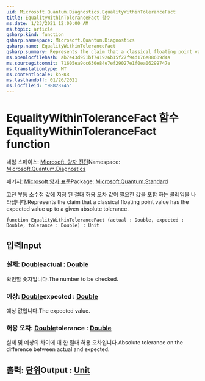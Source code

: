 ```yaml
---
uid: Microsoft.Quantum.Diagnostics.EqualityWithinToleranceFact
title: EqualityWithinToleranceFact 함수
ms.date: 1/23/2021 12:00:00 AM
ms.topic: article
qsharp.kind: function
qsharp.namespace: Microsoft.Quantum.Diagnostics
qsharp.name: EqualityWithinToleranceFact
qsharp.summary: Represents the claim that a classical floating point value has the expected value up to a given absolute tolerance.
ms.openlocfilehash: ab7e43d951bf741926b15f27f94d176e88609d4a
ms.sourcegitcommit: 71605ea9cc630e84e7ef29027e1f0ea06299747e
ms.translationtype: MT
ms.contentlocale: ko-KR
ms.lasthandoff: 01/26/2021
ms.locfileid: "98828745"
---
```

# <a name="equalitywithintolerancefact-function"></a><span data-ttu-id="2fa01-102">EqualityWithinToleranceFact 함수</span><span class="sxs-lookup"><span data-stu-id="2fa01-102">EqualityWithinToleranceFact function</span></span>

<span data-ttu-id="2fa01-103">네임 스페이스: [Microsoft. 양자 진단](xref:Microsoft.Quantum.Diagnostics)</span><span class="sxs-lookup"><span data-stu-id="2fa01-103">Namespace: [Microsoft.Quantum.Diagnostics](xref:Microsoft.Quantum.Diagnostics)</span></span>

<span data-ttu-id="2fa01-104">패키지: [Microsoft 양자 표준](https://nuget.org/packages/Microsoft.Quantum.Standard)</span><span class="sxs-lookup"><span data-stu-id="2fa01-104">Package: [Microsoft.Quantum.Standard](https://nuget.org/packages/Microsoft.Quantum.Standard)</span></span>


<span data-ttu-id="2fa01-105">고전 부동 소수점 값에 지정 된 절대 허용 오차 값이 필요한 값을 포함 하는 클레임을 나타냅니다.</span><span class="sxs-lookup"><span data-stu-id="2fa01-105">Represents the claim that a classical floating point value has the expected value up to a given absolute tolerance.</span></span>

```qsharp
function EqualityWithinToleranceFact (actual : Double, expected : Double, tolerance : Double) : Unit
```


## <a name="input"></a><span data-ttu-id="2fa01-106">입력</span><span class="sxs-lookup"><span data-stu-id="2fa01-106">Input</span></span>

### <a name="actual--double"></a><span data-ttu-id="2fa01-107">실제: [Double](xref:microsoft.quantum.lang-ref.double)</span><span class="sxs-lookup"><span data-stu-id="2fa01-107">actual : [Double](xref:microsoft.quantum.lang-ref.double)</span></span>

<span data-ttu-id="2fa01-108">확인할 숫자입니다.</span><span class="sxs-lookup"><span data-stu-id="2fa01-108">The number to be checked.</span></span>


### <a name="expected--double"></a><span data-ttu-id="2fa01-109">예상: [Double](xref:microsoft.quantum.lang-ref.double)</span><span class="sxs-lookup"><span data-stu-id="2fa01-109">expected : [Double](xref:microsoft.quantum.lang-ref.double)</span></span>

<span data-ttu-id="2fa01-110">예상 값입니다.</span><span class="sxs-lookup"><span data-stu-id="2fa01-110">The expected value.</span></span>


### <a name="tolerance--double"></a><span data-ttu-id="2fa01-111">허용 오차: [Double](xref:microsoft.quantum.lang-ref.double)</span><span class="sxs-lookup"><span data-stu-id="2fa01-111">tolerance : [Double](xref:microsoft.quantum.lang-ref.double)</span></span>

<span data-ttu-id="2fa01-112">실제 및 예상의 차이에 대 한 절대 허용 오차입니다.</span><span class="sxs-lookup"><span data-stu-id="2fa01-112">Absolute tolerance on the difference between actual and expected.</span></span>



## <a name="output--unit"></a><span data-ttu-id="2fa01-113">출력: [단위](xref:microsoft.quantum.lang-ref.unit)</span><span class="sxs-lookup"><span data-stu-id="2fa01-113">Output : [Unit](xref:microsoft.quantum.lang-ref.unit)</span></span>

